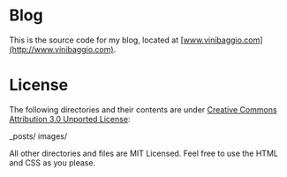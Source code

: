 # Blog
This is the source code for my blog, located at [www.vinibaggio.com](http://www.vinibaggio.com).

# License
The following directories and their contents are under
[Creative Commons Attribution 3.0 Unported
License](http://creativecommons.org/licenses/by/3.0/):

  _posts/
  images/

All other directories and files are MIT Licensed. Feel free to use the HTML and
CSS as you please.
